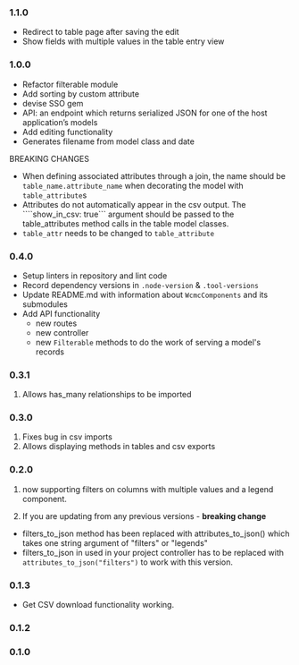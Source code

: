 ### 1.1.0

- Redirect to table page after saving the edit
- Show fields with multiple values in the table entry view

### 1.0.0

- Refactor filterable module
- Add sorting by custom attribute
- devise SSO gem
- API: an endpoint which returns serialized JSON for one of the host application’s models
- Add editing functionality
- Generates filename from model class and date

BREAKING CHANGES
- When defining associated attributes through a join, the name should be `table_name.attribute_name` when decorating the model with `table_attribute`s
- Attributes do not automatically appear in the csv output. The ````show_in_csv: true``` argument should be passed to the table_attributes method calls in the table model classes.
- ```table_attr``` needs to be changed to ```table_attribute```

### 0.4.0

- Setup linters in repository and lint code
- Record dependency versions in `.node-version` & `.tool-versions`
- Update README.md with information about `WcmcComponents` and its submodules
- Add API functionality
  - new routes
  - new controller
  - new `Filterable` methods to do the work of serving a model's records

### 0.3.1
1. Allows has_many relationships to be imported

### 0.3.0
1. Fixes bug in csv imports
2. Allows displaying methods in tables and csv exports

### 0.2.0
1. now supporting filters on columns with multiple values and a legend component.

2. If you are updating from any previous versions - **breaking change**
- filters_to_json method has been replaced with attributes_to_json() which takes one string argument of "filters" or "legends"
- filters_to_json in used in your project controller has to be replaced with `attributes_to_json("filters")` to work with this version.

### 0.1.3
- Get CSV download functionality working.

### 0.1.2

### 0.1.0